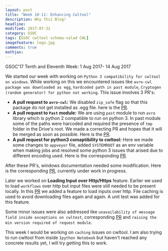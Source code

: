 ```yaml
---
layout: post
title: "Week 10-11: Enhancing Cwltool"
description: Why this Blog!
headline: 
modified: 2017-07-31
category: GSOC
tags: [GSOC cwltool schema-salad CWL]
imagefeature: lego.jpg
comments: true
mathjax: 
---
```


GSOC'17 Tenth and Eleventh Week: 1 Aug 2017- 14 Aug 2017


We started our week with working on `Python 3 compatibility for cwltool on windows`. While working on this we encountered issues like `avro-cwl package was downloaded as egg`, `hardcoded path in past module`, `Cryptogen (random generator) for python not working`. This issue involves 3 PR's:
* **A pull request to `avro-cwl`:** We disabled `zip_safe` flag so that this package do not get installed as .egg file. here is the [PR](https://github.com/common-workflow-language/avro/pull/1).
* **A pull request to `Past` module:** We are using `past` module to run `avro` library which is python 2 compatible to run on python 3. In past module some of the paths were harcoded and required the presence of `tmp` folder in the Drive's root. We made a correcting PR and hopes that it will be merged as soon as possible. Here is the [PR](https://github.com/PythonCharmers/python-future/pull/296).
* **A pull request for python3 comaptibility to cwltool:** Here we made some changes to `appveyor` file, added `SYSTEMROOT` as an env variable when making jobs and resolved some python 3 issues that arised due to different encoding used. Here is the corresponding [PR](https://github.com/common-workflow-language/cwltool/pull/511).

After these PR's, windows documentation needed some modification. Here is the corresponding [PR](https://github.com/common-workflow-language/cwltool/pull/521), currently under work in progress.


Later we worked on **Loading Input over Http/Https** feature. Earlier we used to load `workflows` over http but input files were still needed to be present locally. In this [PR](https://github.com/common-workflow-language/cwltool/pull/507) we added a feature to load inputs over http. File caching is used to avoid downloading files again and again. A unit test was added for this feature.

Some minor issues were also addressed like `unavailability of message field inside exceptions on cwltest`, corresponding [PR](https://github.com/common-workflow-language/cwltest/pull/30) and `raising the min version required of request module`.

This week I would be working on `caching` issues on cwltool. I am also trying to run cwltool from inside `Ipython Notebook` but haven't reached any concrete results yet, I will try getting this to work.